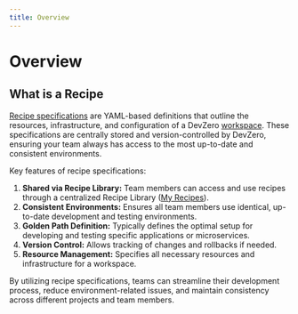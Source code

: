 ```yaml
---
title: Overview
---
```

# Overview

## What is a Recipe

[Recipe specifications](../references/terminology.md#recipe) are YAML-based definitions that outline the resources, infrastructure, and configuration of a DevZero [workspace](../references/terminology.md#workspace). These specifications are centrally stored and version-controlled by DevZero, ensuring your team always has access to the most up-to-date and consistent environments.

Key features of recipe specifications:

1. **Shared via Recipe Library:** Team members can access and use recipes through a centralized Recipe Library ([My Recipes](https://www.devzero.io/dashboard/recipes#user)).
2. **Consistent Environments:** Ensures all team members use identical, up-to-date development and testing environments.
3. **Golden Path Definition:** Typically defines the optimal setup for developing and testing specific applications or microservices.
4. **Version Control:** Allows tracking of changes and rollbacks if needed.
5. **Resource Management:** Specifies all necessary resources and infrastructure for a workspace.

By utilizing recipe specifications, teams can streamline their development process, reduce environment-related issues, and maintain consistency across different projects and team members.
